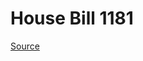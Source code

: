 # House Bill 1181

[Source](http://lawfilesext.leg.wa.gov/biennium/2023-24/Pdf/Bills/House%20Bills/1181.pdf)